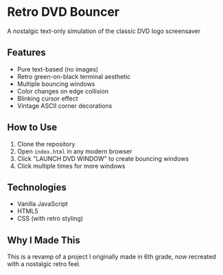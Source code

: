 # Retro DVD Bouncer

A nostalgic text-only simulation of the classic DVD logo screensaver

## Features

- Pure text-based (no images)
- Retro green-on-black terminal aesthetic
- Multiple bouncing windows
- Color changes on edge collision
- Blinking cursor effect
- Vintage ASCII corner decorations

## How to Use

1. Clone the repository
2. Open `index.html` in any modern browser
3. Click "LAUNCH DVD WINDOW" to create bouncing windows
4. Click multiple times for more windows

## Technologies

- Vanilla JavaScript
- HTML5
- CSS (with retro styling)

## Why I Made This

This is a revamp of a project I originally made in 6th grade, now recreated with a nostalgic retro feel.
